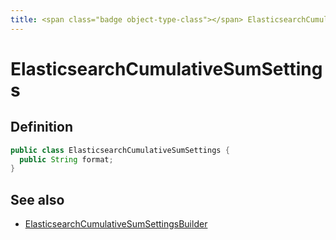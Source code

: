 ```yaml
---
title: <span class="badge object-type-class"></span> ElasticsearchCumulativeSumSettings
---
```

# <span class="badge object-type-class"></span> ElasticsearchCumulativeSumSettings

## Definition

```java
public class ElasticsearchCumulativeSumSettings {
  public String format;
}
```
## See also

 * <span class="badge builder"></span> [ElasticsearchCumulativeSumSettingsBuilder](./builder-ElasticsearchCumulativeSumSettingsBuilder.md)

